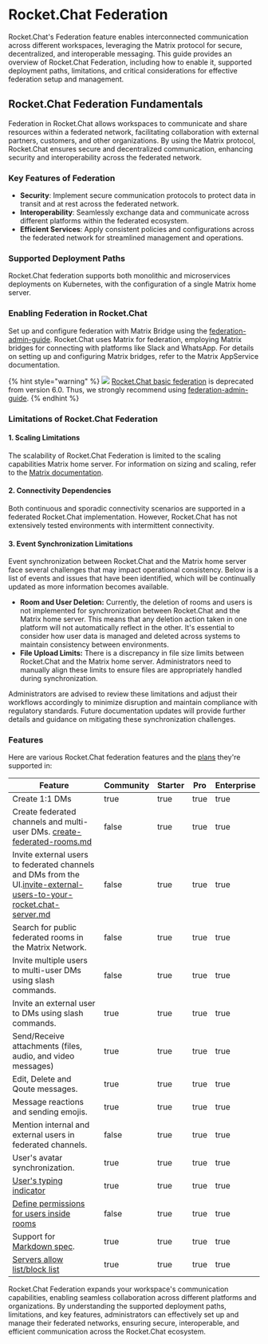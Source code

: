 # Rocket.Chat Federation

Rocket.Chat's Federation feature enables interconnected communication across different workspaces, leveraging the Matrix protocol for secure, decentralized, and interoperable messaging. This guide provides an overview of Rocket.Chat Federation, including how to enable it, supported deployment paths, limitations, and critical considerations for effective federation setup and management.

## Rocket.Chat Federation Fundamentals

Federation in Rocket.Chat allows workspaces to communicate and share resources within a federated network, facilitating collaboration with external partners, customers, and other organizations. By using the Matrix protocol, Rocket.Chat ensures secure and decentralized communication, enhancing security and interoperability across the federated network.

### Key Features of Federation

* **Security**: Implement secure communication protocols to protect data in transit and at rest across the federated network.
* **Interoperability**: Seamlessly exchange data and communicate across different platforms within the federated ecosystem.
* **Efficient Services**: Apply consistent policies and configurations across the federated network for streamlined management and operations.

### Supported Deployment Paths

Rocket.Chat federation supports both monolithic and microservices deployments on Kubernetes, with the configuration of a single Matrix home server.

### Enabling Federation in Rocket.Chat

Set up and configure federation with Matrix Bridge using the [federation-admin-guide](rocket.chat-federation/federation-admin-guide/ "mention"). Rocket.Chat uses Matrix for federation, employing Matrix bridges for connecting with platforms like Slack and WhatsApp. For details on setting up and configuring Matrix bridges, refer to the Matrix AppService documentation.

{% hint style="warning" %}
![](<../.gitbook/assets/Deprecated (1).png>) [Rocket.Chat basic federation](rocket.chat-federation/rocket.chat-federation.md) is deprecated from version 6.0. Thus, we strongly recommend using [federation-admin-guide](rocket.chat-federation/federation-admin-guide/ "mention").
{% endhint %}

### Limitations of Rocket.Chat Federation

#### 1. Scaling Limitations

The scalability of Rocket.Chat Federation is limited to the scaling capabilities Matrix home server. For information on sizing and scaling, refer to the [Matrix documentation](https://matrix.org/blog/2020/11/03/how-we-fixed-synapse-s-scalability/).

#### 2. Connectivity Dependencies

Both continuous and sporadic connectivity scenarios are supported in a federated Rocket.Chat implementation. However, Rocket.Chat has not extensively tested environments with intermittent connectivity.

#### 3. Event Synchronization Limitations

Event synchronization between Rocket.Chat and the Matrix home server face several challenges that may impact operational consistency. Below is a list of events and issues that have been identified, which will be continually updated as more information becomes available.

* **Room and User Deletion:** Currently, the deletion of rooms and users is not implemented for synchronization between Rocket.Chat and the Matrix home server. This means that any deletion action taken in one platform will not automatically reflect in the other. It's essential to consider how user data is managed and deleted across systems to maintain consistency between environments.
* **File Upload Limits:** There is a discrepancy in file size limits between Rocket.Chat and the Matrix home server. Administrators need to manually align these limits to ensure files are appropriately handled during synchronization.

Administrators are advised to review these limitations and adjust their workflows accordingly to minimize disruption and maintain compliance with regulatory standards. Future documentation updates will provide further details and guidance on mitigating these synchronization challenges.

### Features

Here are various Rocket.Chat federation features and the [plans](../readme/our-plans.md) they're supported in:

<table><thead><tr><th>Feature</th><th data-type="checkbox">Community</th><th data-type="checkbox">Starter</th><th data-type="checkbox">Pro</th><th data-type="checkbox">Enterprise</th></tr></thead><tbody><tr><td>Create 1:1 DMs</td><td>true</td><td>true</td><td>true</td><td>true</td></tr><tr><td>Create federated channels and multi-user DMs. <a data-mention href="rocket.chat-federation/federation-user-guide/create-federated-rooms.md">create-federated-rooms.md</a></td><td>false</td><td>true</td><td>true</td><td>true</td></tr><tr><td>Invite external users to federated channels and DMs from the UI.<a data-mention href="rocket.chat-federation/federation-user-guide/invite-external-users-to-your-rocket.chat-server.md">invite-external-users-to-your-rocket.chat-server.md</a></td><td>false</td><td>true</td><td>true</td><td>true</td></tr><tr><td>Search for public  federated rooms in the Matrix Network.</td><td>false</td><td>true</td><td>true</td><td>true</td></tr><tr><td>Invite multiple users to multi-user DMs using slash commands.</td><td>false</td><td>true</td><td>true</td><td>true</td></tr><tr><td>Invite an external user to DMs using slash commands.</td><td>true</td><td>true</td><td>true</td><td>true</td></tr><tr><td>Send/Receive attachments (files, audio, and video messages)</td><td>true</td><td>true</td><td>true</td><td>true</td></tr><tr><td>Edit, Delete and Qoute messages.</td><td>true</td><td>true</td><td>true</td><td>true</td></tr><tr><td>Message reactions and sending emojis.</td><td>true</td><td>true</td><td>true</td><td>true</td></tr><tr><td>Mention internal and external users in federated channels.</td><td>false</td><td>true</td><td>true</td><td>true</td></tr><tr><td>User's avatar synchronization.</td><td>true</td><td>true</td><td>true</td><td>true</td></tr><tr><td><a href="rocket.chat-federation/federation-admin-guide/deploy-a-federated-rocket.chat-workspace.md#important-warning-about-the-installation">User's typing indicator</a> </td><td>true</td><td>true</td><td>true</td><td>true</td></tr><tr><td><a href="rocket.chat-federation/federation-user-guide/assign-roles-for-users-in-federated-rooms.md">Define permissions for users inside rooms</a> </td><td>false</td><td>true</td><td>true</td><td>true</td></tr><tr><td>Support for <a href="https://spec.commonmark.org/0.30/">Markdown spec</a>.</td><td>true</td><td>true</td><td>true</td><td>true</td></tr><tr><td><a href="rocket.chat-federation/federation-admin-guide/federation-access-control.md">Servers allow list/block list</a> </td><td>true</td><td>true</td><td>true</td><td>true</td></tr></tbody></table>

Rocket.Chat Federation expands your workspace's communication capabilities, enabling seamless collaboration across different platforms and organizations. By understanding the supported deployment paths, limitations, and key features, administrators can effectively set up and manage their federated networks, ensuring secure, interoperable, and efficient communication across the Rocket.Chat ecosystem.
